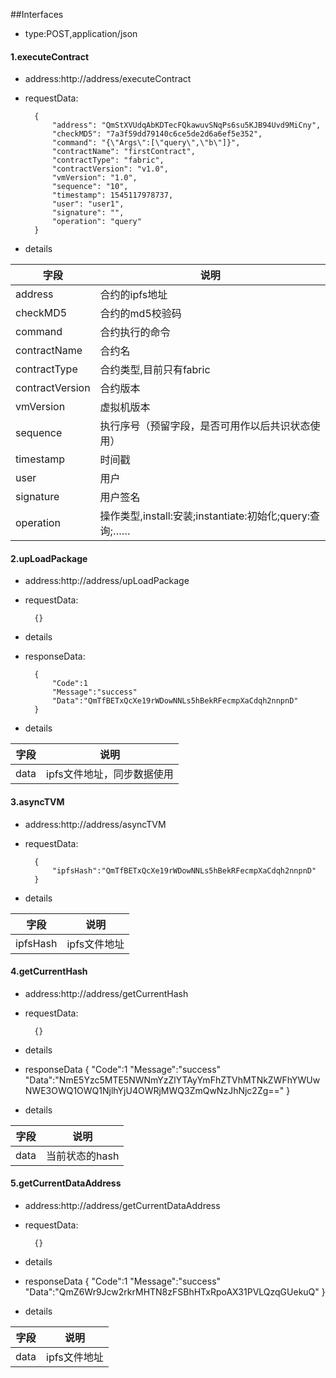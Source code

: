 ##Interfaces
- type:POST,application/json
#### 1.executeContract
- address:http://address/executeContract
- requestData:
    
        {
            "address": "QmStXVUdqAbKDTecFQkawuvSNqPs6su5KJB94Uvd9MiCny",
            "checkMD5": "7a3f59dd79140c6ce5de2d6a6ef5e352",
            "command": "{\"Args\":[\"query\",\"b\"]}",
            "contractName": "firstContract",
            "contractType": "fabric",
            "contractVersion": "v1.0",
            "vmVersion": "1.0",
            "sequence": "10",
            "timestamp": 1545117978737,
            "user": "user1",
            "signature": "",
            "operation": "query"
        }
- details

|字段|说明|
|-----|------|
|address|合约的ipfs地址|
|checkMD5|合约的md5校验码|
|command|合约执行的命令|
|contractName|合约名|
|contractType|合约类型,目前只有fabric|
|contractVersion|合约版本|
|vmVersion|虚拟机版本|
|sequence|执行序号（预留字段，是否可用作以后共识状态使用）|
|timestamp|时间戳|
|user|用户|
|signature|用户签名|
|operation|操作类型,install:安装;instantiate:初始化;query:查询;……|

#### 2.upLoadPackage
- address:http://address/upLoadPackage
- requestData:
        
        {}
- details
- responseData:

        {
            "Code":1
            "Message":"success"
            "Data":"QmTfBETxQcXe19rWDowNNLs5hBekRFecmpXaCdqh2nnpnD"
        }
- details

|字段|说明|
|-----|------|
|data|ipfs文件地址，同步数据使用|

#### 3.asyncTVM
- address:http://address/asyncTVM
- requestData:

        {
            "ipfsHash":"QmTfBETxQcXe19rWDowNNLs5hBekRFecmpXaCdqh2nnpnD"
        }
- details

|字段|说明|
|-----|------|
|ipfsHash|ipfs文件地址|

#### 4.getCurrentHash
- address:http://address/getCurrentHash
- requestData:
        
        {}
- details
- responseData
        {
            "Code":1
            "Message":"success"
            "Data":"NmE5Yzc5MTE5NWNmYzZlYTAyYmFhZTVhMTNkZWFhYWUwNWE3OWQ1OWQ1NjlhYjU4OWRjMWQ3ZmQwNzJhNjc2Zg=="
        }
- details

|字段|说明|
|-----|------|
|data|当前状态的hash| 

#### 5.getCurrentDataAddress
- address:http://address/getCurrentDataAddress
- requestData:
        
        {}
- details
- responseData
        {
            "Code":1
            "Message":"success"
            "Data":"QmZ6Wr9Jcw2rkrMHTN8zFSBhHTxRpoAX31PVLQzqGUekuQ"
        }
- details

|字段|说明|
|-----|------|
|data|ipfs文件地址| 